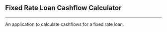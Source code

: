 ## Fixed Rate Loan Cashflow Calculator

----
An application to calculate cashflows for a fixed rate loan.